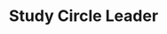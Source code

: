 ---
title: Study Circle Leader
organization:
 id: sollentuna-jazz-workshop
 name: Sollentuna Jazz Workshop
start_date: 1994-01-01
end_date: 1994-07-01
---